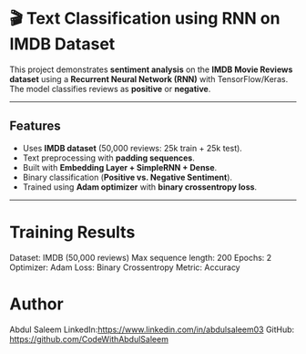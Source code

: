 # 🎬 Text Classification using RNN on IMDB Dataset

This project demonstrates **sentiment analysis** on the **IMDB Movie Reviews dataset** using a **Recurrent Neural Network (RNN)** with TensorFlow/Keras.  
The model classifies reviews as **positive** or **negative**.

---

## Features
- Uses **IMDB dataset** (50,000 reviews: 25k train + 25k test).
- Text preprocessing with **padding sequences**.
- Built with **Embedding Layer + SimpleRNN + Dense**.
- Binary classification (**Positive vs. Negative Sentiment**).
- Trained using **Adam optimizer** with **binary crossentropy loss**.

---
# Training Results
Dataset: IMDB (50,000 reviews)
Max sequence length: 200
Epochs: 2
Optimizer: Adam
Loss: Binary Crossentropy
Metric: Accuracy

# Author
Abdul Saleem
LinkedIn:https://www.linkedin.com/in/abdulsaleem03
GitHub: https://github.com/CodeWithAbdulSaleem
